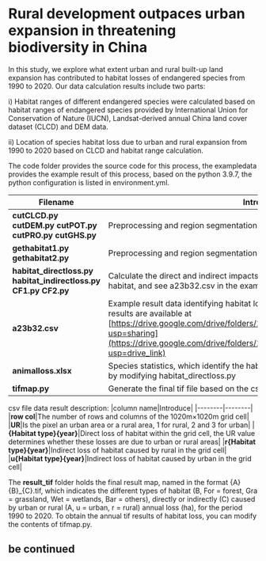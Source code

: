 # Rural development outpaces urban expansion in threatening biodiversity in China

In this study, we explore what extent urban and rural built-up land expansion has contributed to habitat losses of endangered species from 1990 to 2020. Our data calculation results include two parts: 

i) Habitat ranges of different endangered species were calculated based on habitat ranges of endangered species provided by International Union for Conservation of Nature (IUCN), Landsat-derived annual China land cover dataset (CLCD) and DEM data. 

ii) Location of species habitat loss due to urban and rural expansion from 1990 to 2020 based on CLCD and habitat range calculation.

The code folder provides the source code for this process, the exampledata provides the example result of this process, based on the python 3.9.7, the python configuration is listed in environment.yml.


|Filename|Introduce|
|--------|--------|
|**cutCLCD.py cutDEM.py cutPOT.py cutPRO.py cutGHS.py** | Preprocessing and region segmentation of datas|
|**gethabitat1.py gethabitat2.py**|Preprocessing and region segmentation of species datas|
|**habitat_directloss.py habitat_indirectloss.py CF1.py CF2.py**|Calculate the direct and indirect impacts of urban and rural areas on species habitat, and see a23b32.csv in the exampledata|
|**a23b32.csv**|Example result data identifying habitat loss results at block 32, row 23, all data results are available at [https://drive.google.com/drive/folders/1ttj8xUfTvwarCHdzVRty5enu0K065_Eq?usp=sharing](https://drive.google.com/drive/folders/1kOtNCfISqMBzimFmu1LglG2bgcvAYRgt?usp=drive_link)|
|**animalloss.xlsx**|Species statistics, which identify the habitat loss for each species, are calculated by modifying habitat_directloss.py|
|**tifmap.py**|Generate the final tif file based on the csv file|

csv file data result description:
|column name|Introduce|
|--------|--------|
|**row col**|The number of rows and columns of the 1020m×1020m grid cell|
|**UR**|Is the pixel an urban area or a rural area, 1 for rural, 2 and 3 for urban|
|**{Habitat type}{year}**|Direct loss of habitat within the grid cell, the UR value determines whether these losses are due to urban or rural areas|
|**r{Habitat type}{year}**|Indirect loss of habitat caused by rural in the grid cell|
|**u{Habitat type}{year}**|Indirect loss of habitat caused by urban in the grid cell|

The **result_tif** folder holds the final result map, named in the format {A}{B}_{C}.tif, which indicates the different types of habitat (B, For = forest, Gra = grassland, Wet = wetlands, Bar = others), directly or indirectly (C) caused by urban or rural (A, u = urban, r = rural) annual loss (ha), for the period 1990 to 2020. To obtain the annual tif results of habitat loss, you can modify the contents of tifmap.py.

## be continued
